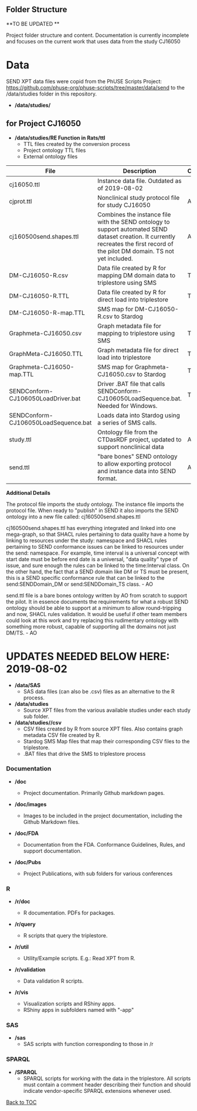 Folder Structure
----------------

**TO BE UPDATED **

Project folder structure and content. Documentation is currently incomplete and focuses on the current work that uses data from the study CJ16050


# Data 
SEND XPT data files were copid from the PhUSE Scripts Project: <https://github.com/phuse-org/phuse-scripts/tree/master/data/send> to the  /data/studies folder in this repository.
-   **/data/studies/**


## for Project CJ16050

-   **/data/studies/RE Function in Rats/ttl**
    -   TTL files created by the conversion process
    -   Project ontology TTL files
    -   External ontology files 

File  | Description    | Contact
---------|----------------------------------|-----------------------------------
cj16050.ttl | Instance data file. Outdated as of 2019-08-02 | 
cjprot.ttl | Nonclinical study protocol file for study CJ16050 | AO
cj160500send.shapes.ttl | Combines the instance file with the SEND ontology to support automated SEND dataset creation. It currently recreates the first record of the pilot DM domain. TS not yet included.  | AO 
DM-CJ16050-R.csv | Data file created by R for mapping DM domain data to triplestore using SMS | TW
DM-CJ16050-R.TTL | Data file created by R for direct load into triplestore | TW
DM-CJ16050-R-map.TTL | SMS map for DM-CJ16050-R.csv  to Stardog
Graphmeta-CJ16050.csv | Graph metadata file for mapping to triplestore using SMS | TW
GraphMeta-CJ16050.TTL | Graph metadata file for direct load into triplestore  | TW
Graphmeta-CJ16050-map.TTL | SMS map for Graphmeta-CJ16050.csv to Stardog | TW
SENDConform-CJ106050LoadDriver.bat | Driver .BAT file that calls SENDConform-CJ106050LoadSequence.bat. Needed for Windows. | TW
SENDConform-CJ106050LoadSequence.bat | Loads data into Stardog using a series of SMS calls.
study.ttl | Ontology file from the CTDasRDF project, updated to support nonclinical data | AO
send.ttl |  "bare bones" SEND ontology to allow exporting protocol and instance data into SEND format. | AO
 

**Additional Details**  

The protocol file imports the study ontology. The instance file imports the protocol file. When ready to "publish" in SEND it also imports the SEND ontology into a new file called:  cj160500send.shapes.ttl

 cj160500send.shapes.ttl has everything integrated and linked into one mega-graph, so that SHACL rules pertaining to data quality have a home by linking to resources under the study: namespace and SHACL rules pertaining to SEND conformance issues can be linked to resources under the send: namespace.  For example, time interval is a universal concept with start date must be before end date is a universal, "data quality" type of issue, and sure enough the rules can be linked to the time:Interval class. On the other hand, the fact that a SEND domain like DM or TS must be present, this is a SEND specific conformance rule that can be linked to the send:SENDDomain_DM  or send:SENDDomain_TS class.  - AO
 
send.ttl file is a bare bones ontology written by AO from scratch to support the pilot. It in essence documents the requirements for what a robust SEND ontology should be able to support at a minimum to allow round-tripping and now, SHACL rules validation.  It would be useful if other team members could look at this work and try replacing this rudimentary ontology with something more robust, capable of supporting all the domains not just DM/TS.  - AO
    
    
    
# UPDATES NEEDED BELOW HERE:  2019-08-02    
    
-   **/data/SAS**
    -   SAS data files (can also be .csv) files as an alternative to the R process.
-   **/data/studies**
    -   Source XPT files from the various available studies under each study sub folder.
-   **/data/studies/<study>/csv**
    -   CSV files created by R from source XPT files. Also contains graph metadata CSV file created by R.
    -   Stardog SMS Map files that map their corresponding CSV files to the triplestore.
    -   .BAT files that drive the SMS to triplestore process

### Documentation

-   **/doc**
    -   Project documentation. Primarily Github markdown pages.
-   **/doc/images**
    -   Images to be included in the project documentation, including the Github Markdown files.
-   **/doc/FDA**
    -   Documentation from the FDA. Conformance Guidelines, Rules, and support documentation.

-   **/doc/Pubs**
    -   Project Publications, with sub folders for various conferences

### R

-   **/r/doc**
    -   R documentation. PDFs for packages. 
-   **/r/query**
    -   R scripts that query the triplestore.
-   **/r/util**
    -   Utility/Example scripts. E.g.: Read XPT from R.
-   **/r/validation**
    -   Data validation R scripts. 

-   **/r/vis**
    -   Visualization scripts and RShiny apps.
    -   RShiny apps in subfolders named with "-app"

### SAS

-   **/sas**
    -   SAS scripts with function corresponding to those in /r

### SPARQL

-   **/SPARQL**
    -   SPARQL scripts for working with the data in the triplestore. All scripts must contain a comment header describing their function and should indicate vendor-specific SPARQL extensions whenever used. 



[Back to TOC](TableOfContents.md)
